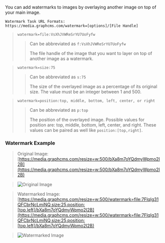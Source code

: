 You can add watermarks to images by overlaying another image on top of your main image.

```
Watermark Task URL Formats:
https://media.graphcms.com/watermark=[options]/[File Handle]
```
<!-- -->
> `watermark=file:VsXhJVWReSrYU7UoFyfw`
>
> > Can be abbreviated as `f:VsXhJVWReSrYU7UoFyfw`
> > 
> > The file handle of the image that you want to layer on top of another image as a watermark.

<!-- -->
> `watermark=size:75`
>
> > Can be abbreviated as `s:75`
> > 
> > The size of the overlayed image as a percentage of its original size. The value must be an integer between 1 and 500.

<!-- -->
> `watermark=position:top, middle, bottom, left, center, or right`
>
> > Can be abbreviated as `p:top`
> > 
> > The position of the overlayed image. Possible values for position are: top, middle, bottom, left, center, and right. These values can be paired as well like `position:[top,right]`.

### Watermark Example

>Original Image: [https://media.graphcms.com/resize=w:500/bXa8m7oYQdmyWpmo2I2B](https://media.graphcms.com/resize=w:500/bXa8m7oYQdmyWpmo2I2B)

>![Original Image](https://media.graphcms.com/resize=w:500/bXa8m7oYQdmyWpmo2I2B)

>Watermarked Image: [https://media.graphcms.com/resize=w:500/watermark=file:7FlqIg31QFCbrNcLmiNQ,size:25,position:[top,left]/bXa8m7oYQdmyWpmo2I2B](https://media.graphcms.com/resize=w:500/watermark=file:7FlqIg31QFCbrNcLmiNQ,size:25,position:[top,left]/bXa8m7oYQdmyWpmo2I2B)

>![Watermarked Image](https://media.graphcms.com/resize=w:500/watermark=file:7FlqIg31QFCbrNcLmiNQ,size:25,position:[top,left]/bXa8m7oYQdmyWpmo2I2B)